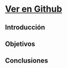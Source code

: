 # [**Ver en Github**](https://github.com/ULL-ESIT-INF-DSI-2021/ull-esit-inf-dsi-20-21-prct07-menu-datamodel-grupo-e)

## **Introducción**

## **Objetivos**











## **Conclusiones**